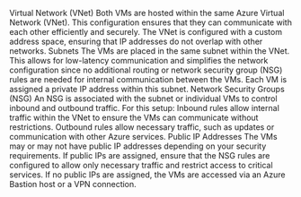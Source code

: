 Virtual Network (VNet)
Both VMs are hosted within the same Azure Virtual Network (VNet). This configuration ensures that they can communicate with each other efficiently and securely.
The VNet is configured with a custom address space, ensuring that IP addresses do not overlap with other networks.
Subnets
The VMs are placed in the same subnet within the VNet. This allows for low-latency communication and simplifies the network configuration since no additional routing or network security group (NSG) rules are needed for internal communication between the VMs.
Each VM is assigned a private IP address within this subnet.
Network Security Groups (NSG)
An NSG is associated with the subnet or individual VMs to control inbound and outbound traffic.
For this setup:
Inbound rules allow internal traffic within the VNet to ensure the VMs can communicate without restrictions.
Outbound rules allow necessary traffic, such as updates or communication with other Azure services.
Public IP Addresses
The VMs may or may not have public IP addresses depending on your security requirements.
If public IPs are assigned, ensure that the NSG rules are configured to allow only necessary traffic and restrict access to critical services.
If no public IPs are assigned, the VMs are accessed via an Azure Bastion host or a VPN connection.

